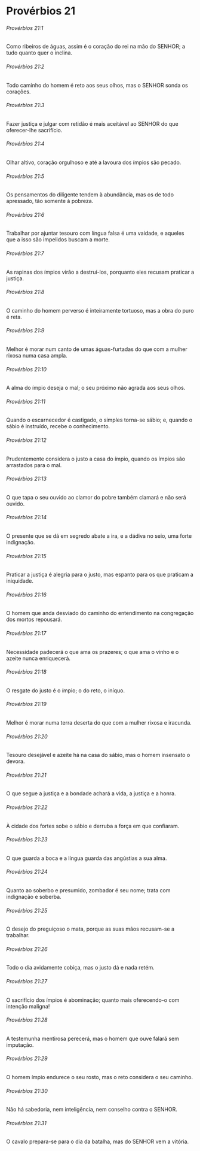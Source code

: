 # Provérbios 21

###### Provérbios 21:1

Como ribeiros de águas, assim é o coração do rei na mão do SENHOR; a tudo quanto quer o inclina.

###### Provérbios 21:2

Todo caminho do homem é reto aos seus olhos, mas o SENHOR sonda os corações.

###### Provérbios 21:3

Fazer justiça e julgar com retidão é mais aceitável ao SENHOR do que oferecer-lhe sacrifício.

###### Provérbios 21:4

Olhar altivo, coração orgulhoso e até a lavoura dos ímpios são pecado.

###### Provérbios 21:5

Os pensamentos do diligente tendem à abundância, mas os de todo apressado, tão somente à pobreza.

###### Provérbios 21:6

Trabalhar por ajuntar tesouro com língua falsa é uma vaidade, e aqueles que a isso são impelidos buscam a morte.

###### Provérbios 21:7

As rapinas dos ímpios virão a destruí-los, porquanto eles recusam praticar a justiça.

###### Provérbios 21:8

O caminho do homem perverso é inteiramente tortuoso, mas a obra do puro é reta.

###### Provérbios 21:9

Melhor é morar num canto de umas águas-furtadas do que com a mulher rixosa numa casa ampla.

###### Provérbios 21:10

A alma do ímpio deseja o mal; o seu próximo não agrada aos seus olhos.

###### Provérbios 21:11

Quando o escarnecedor é castigado, o simples torna-se sábio; e, quando o sábio é instruído, recebe o conhecimento.

###### Provérbios 21:12

Prudentemente considera o justo a casa do ímpio, quando os ímpios são arrastados para o mal.

###### Provérbios 21:13

O que tapa o seu ouvido ao clamor do pobre também clamará e não será ouvido.

###### Provérbios 21:14

O presente que se dá em segredo abate a ira, e a dádiva no seio, uma forte indignação.

###### Provérbios 21:15

Praticar a justiça é alegria para o justo, mas espanto para os que praticam a iniquidade.

###### Provérbios 21:16

O homem que anda desviado do caminho do entendimento na congregação dos mortos repousará.

###### Provérbios 21:17

Necessidade padecerá o que ama os prazeres; o que ama o vinho e o azeite nunca enriquecerá.

###### Provérbios 21:18

O resgate do justo é o ímpio; o do reto, o iníquo.

###### Provérbios 21:19

Melhor é morar numa terra deserta do que com a mulher rixosa e iracunda.

###### Provérbios 21:20

Tesouro desejável e azeite há na casa do sábio, mas o homem insensato o devora.

###### Provérbios 21:21

O que segue a justiça e a bondade achará a vida, a justiça e a honra.

###### Provérbios 21:22

À cidade dos fortes sobe o sábio e derruba a força em que confiaram.

###### Provérbios 21:23

O que guarda a boca e a língua guarda das angústias a sua alma.

###### Provérbios 21:24

Quanto ao soberbo e presumido, zombador é seu nome; trata com indignação e soberba.

###### Provérbios 21:25

O desejo do preguiçoso o mata, porque as suas mãos recusam-se a trabalhar.

###### Provérbios 21:26

Todo o dia avidamente cobiça, mas o justo dá e nada retém.

###### Provérbios 21:27

O sacrifício dos ímpios é abominação; quanto mais oferecendo-o com intenção maligna!

###### Provérbios 21:28

A testemunha mentirosa perecerá, mas o homem que ouve falará sem imputação.

###### Provérbios 21:29

O homem ímpio endurece o seu rosto, mas o reto considera o seu caminho.

###### Provérbios 21:30

Não há sabedoria, nem inteligência, nem conselho contra o SENHOR.

###### Provérbios 21:31

O cavalo prepara-se para o dia da batalha, mas do SENHOR vem a vitória.

